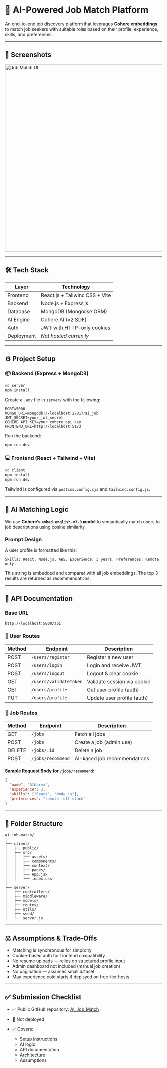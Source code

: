 # 💼 AI-Powered Job Match Platform

An end-to-end job discovery platform that leverages **Cohere embeddings** to match job seekers with suitable roles based on their profile, experience, skills, and preferences.

---

## 📸 Screenshots

<img src="https://github.com/user-attachments/assets/bed44242-2a7d-40e8-b190-adeda1ed2940" alt="Job Match UI" width="600"/>

---

## 🛠 Tech Stack

| Layer        | Technology                  |
|--------------|-----------------------------|
| Frontend     | React.js + Tailwind CSS + Vite |
| Backend      | Node.js + Express.js        |
| Database     | MongoDB (Mongoose ORM)      |
| AI Engine    | Cohere AI (v2 SDK)          |
| Auth         | JWT with HTTP-only cookies  |
| Deployment   | _Not hosted currently_      |

---

## ⚙️ Project Setup

### 📦 Backend (Express + MongoDB)

```bash
cd server
npm install
````

Create a `.env` file in `server/` with the following:

```env
PORT=5000
MONGO_URI=mongodb://localhost:27017/ai_job
JWT_SECRET=your_jwt_secret
COHERE_API_KEY=your_cohere_api_key
FRONTEND_URL=http://localhost:5173
```

Run the backend:

```bash
npm run dev
```

### 💻 Frontend (React + Tailwind + Vite)

```bash
cd client
npm install
npm run dev
```

Tailwind is configured via `postcss.config.cjs` and `tailwind.config.js`.

---

## 🧠 AI Matching Logic

We use **Cohere’s `embed-english-v3.0` model** to semantically match users to job descriptions using cosine similarity.

### Prompt Design

A user profile is formatted like this:

```
Skills: React, Node.js, AWS. Experience: 3 years. Preferences: Remote only.
```

This string is embedded and compared with all job embeddings. The top 3 results are returned as recommendations.

---

## 📡 API Documentation

### Base URL

```
http://localhost:5000/api
```

### 👤 User Routes

| Method | Endpoint               | Description                 |
| ------ | ---------------------- | --------------------------- |
| POST   | `/users/register`      | Register a new user         |
| POST   | `/users/login`         | Login and receive JWT       |
| POST   | `/users/logout`        | Logout & clear cookie       |
| GET    | `/users/validateToken` | Validate session via cookie |
| GET    | `/users/profile`       | Get user profile (auth)     |
| PUT    | `/users/profile`       | Update user profile (auth)  |

### 💼 Job Routes

| Method | Endpoint          | Description                  |
| ------ | ----------------- | ---------------------------- |
| GET    | `/jobs`           | Fetch all jobs               |
| POST   | `/jobs`           | Create a job (admin use)     |
| DELETE | `/jobs/:id`       | Delete a job                 |
| POST   | `/jobs/recommend` | AI-based job recommendations |

**Sample Request Body for `/jobs/recommend`:**

```json
{
  "name": "Atharva",
  "experience": 2,
  "skills": ["React", "Node.js"],
  "preferences": "remote full stack"
}
```

---

## 🧱 Folder Structure

```
ai-job-match/
│
├── client/
│   ├── public/
│   ├── src/
│   │   ├── assets/
│   │   ├── components/
│   │   ├── context/
│   │   ├── pages/
│   │   ├── App.jsx
│   │   └── index.css
│
├── server/
│   ├── controllers/
│   ├── middleware/
│   ├── models/
│   ├── routes/
│   ├── utils/
│   ├── seed/
│   └── server.js
```

---

## ⚖️ Assumptions & Trade-Offs

* Matching is synchronous for simplicity
* Cookie-based auth for frontend compatibility
* No resume uploads — relies on structured profile input
* Admin dashboard not included (manual job creation)
* No pagination — assumes small dataset
* May experience cold starts if deployed on free-tier hosts

---

## ✅ Submission Checklist

* ✅ Public GitHub repository: [AI\_Job\_Match](https://github.com/atharva-narkhede/AI_Job_Match)
* 🚫 Not deployed
* ✅ Covers:

  * Setup instructions
  * AI logic
  * API documentation
  * Architecture
  * Assumptions

